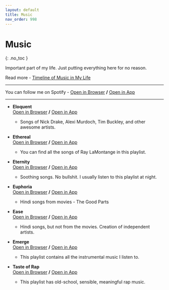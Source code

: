 ```yaml
---
layout: default
title: Music
nav_order: 998
---
```


# Music
{: .no_toc }

Important part of my life. Just putting everything here for no reason.

Read more - [Timeline of Music in My Life](https://rishi.ml/2020/music-timeline/)

---

You can follow me on Spotify - [Open in Browser](https://open.spotify.com/user/12ti9jr3haa5n8ni51xvatogw?si=aSlK2eUUTUeTSzthwrHEhg) __/__ [Open in App](spotify:user:12ti9jr3haa5n8ni51xvatogw)

---

- __Eloquent__ <br> [Open in Browser](https://open.spotify.com/playlist/6KyM5AKJXmTX0tylcdoX53?si=L8K4TUCRTl2xjQVgz-nYug) __/__ [Open in App](spotify:playlist:6KyM5AKJXmTX0tylcdoX53)
    - Songs of Nick Drake, Alexi Murdoch, Tim Buckley, and other awesome artists.


- __Ethereal__ <br> [Open in Browser](https://open.spotify.com/playlist/44sfhLkILUH6Bta2xVI32C?si=i1Xa0IcMQZWCOApUCcjzCg) __/__ [Open in App](spotify:playlist:44sfhLkILUH6Bta2xVI32C)
    - You can find all the songs of Ray LaMontange in this playlist.


- __Eternity__ <br> [Open in Browser](https://open.spotify.com/playlist/7M5Kce3y0cUSkruDTrf9yB?si=hsiV_ccCRSiZURmpY9KbXA) __/__ [Open in App](spotify:playlist:7M5Kce3y0cUSkruDTrf9yB)
    - Soothing songs. No bullshit. I usually listen to this playlist at night.

- __Euphoria__ <br> [Open in Browser](https://open.spotify.com/playlist/5httNYQvdHBfSIZo2QZf1y?si=GbuoutLNQc-HYjzcIpWOew) __/__ [Open in App](spotify:playlist:5httNYQvdHBfSIZo2QZf1y)
    - Hindi songs from movies - The Good Parts


- __Ease__ <br> [Open in Browser](https://open.spotify.com/playlist/1Rlk75jMC4mITqNvVKsko7?si=Ymv9c0kkQhaX0ucboQJ6hA) __/__ [Open in App](spotify:playlist:1Rlk75jMC4mITqNvVKsko7)
    - Hindi songs, but not from the movies. Creation of independent artists.


- __Emerge__ <br> [Open in Browser](https://open.spotify.com/playlist/40LijXBj6CmsIaZoMZTpzS?si=GxgFPTuXRcSh6NKDBzSUuA) __/__ [Open in App](spotify:playlist:40LijXBj6CmsIaZoMZTpzS)
    - This playlist contains all the instrumental music I listen to.


- __Taste of Rap__ <br> [Open in Browser](https://open.spotify.com/playlist/3L0rEWBVrEbXgxC7X1omYe?si=wuuj8FzKROuHOBD4ealqYA) __/__ [Open in App](spotify:playlist:3L0rEWBVrEbXgxC7X1omYe)
    - This playlist has old-school, sensible, meaningful rap music.

